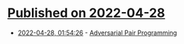 # [Published on 2022-04-28](index.md)

* [2022-04-28, 01:54:26](https://news.ycombinator.com/item?id=31187977) - [Adversarial Pair Programming](https://stakedy.com/long/adversarial-pair-programming.html)
